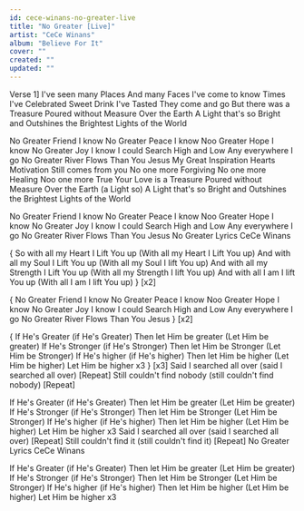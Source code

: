 ```yaml
---
id: cece-winans-no-greater-live
title: "No Greater [Live]"
artist: "CeCe Winans"
album: "Believe For It"
cover: ""
created: ""
updated: ""
---
```


Verse 1]
I've seen many Places
And many Faces I've come to know
Times I've Celebrated
Sweet Drink I've Tasted
They come and go
But there was a Treasure
Poured without Measure
Over the Earth
A Light that's so Bright and
Outshines the Brightest
Lights of the World

No Greater Friend I know
No Greater Peace I know
Noo Greater Hope I know
No Greater Joy I know
I could Search High and Low
Any everywhere I go
No Greater River Flows
Than You Jesus
My Great Inspiration
Hearts Motivation
Still comes from you
No one more Forgiving
No one more Healing
Noo one more True
Your Love is a Treasure
Poured without Measure
Over the Earth (a Light so)
A Light that's so Bright and
Outshines the Brightest
Lights of the World

No Greater Friend I know
No Greater Peace I know
Noo Greater Hope I know
No Greater Joy I know
I could Search High and Low
Any everywhere I go
No Greater River Flows
Than You Jesus
No Greater Lyrics  CeCe Winans

{ So with all my Heart
I Lift You up
(With all my Heart I Lift You up)
And with all my Soul
I Lift You up
(With all my Soul I lift You up)
And with all my Strength
I Lift You up
(With all my Strength I lift You up)
And with all I am I lift You up
(With all I am I lift You up) } [x2]

{ No Greater Friend I know
No Greater Peace I know
Noo Greater Hope I know
No Greater Joy I know
I could Search High and Low
Any everywhere I go
No Greater River Flows
Than You Jesus } [x2]

{ If He's Greater (if He's Greater)
Then let Him be greater
(Let Him be greater)
If He's Stronger (if He's Stronger)
Then let Him be Stronger
(Let Him be Stronger)
If He's higher (if He's higher)
Then let Him be higher
(Let Him be higher)
Let Him be higher x3 } [x3]
Said I searched all over
(said I searched all over) [Repeat]
Still couldn't find nobody
(still couldn't find nobody) [Repeat]

If He's Greater (if He's Greater)
Then let Him be greater
(Let Him be greater)
If He's Stronger (if He's Stronger)
Then let Him be Stronger
(Let Him be Stronger)
If He's higher (if He's higher)
Then let Him be higher
(Let Him be higher)
Let Him be higher x3
Said I searched all over
(said I searched all over) [Repeat]
Still couldn't find it
(still couldn't find it) [Repeat]
No Greater Lyrics  CeCe Winans

If He's Greater (if He's Greater)
Then let Him be greater
(Let Him be greater)
If He's Stronger (if He's Stronger)
Then let Him be Stronger
(Let Him be Stronger)
If He's higher (if He's higher)
Then let Him be higher
(Let Him be higher) 
Let Him be higher x3